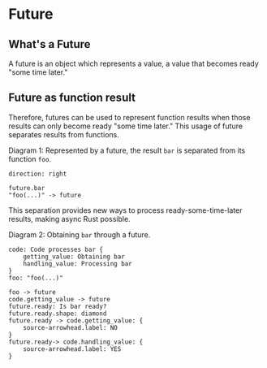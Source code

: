 # Future

## What's a Future
A future is an object which represents a value, a value that becomes ready
"some time later."


## Future as function result
Therefore, futures can be used to represent function results when those results
can only become ready "some time later." This usage of future separates results
from functions.

Diagram 1: Represented by a future, the result `bar` is separated from its
function `foo`.
```d2
direction: right

future.bar
"foo(...)" -> future
```

This separation provides new ways to process ready-some-time-later results,
making async Rust possible.

Diagram 2: Obtaining `bar` through a future.
```d2
code: Code processes bar {
    getting_value: Obtaining bar
    handling_value: Processing bar
}
foo: "foo(...)"

foo -> future
code.getting_value -> future
future.ready: Is bar ready?
future.ready.shape: diamond
future.ready -> code.getting_value: {
    source-arrowhead.label: NO
}
future.ready-> code.handling_value: {
    source-arrowhead.label: YES
}
```